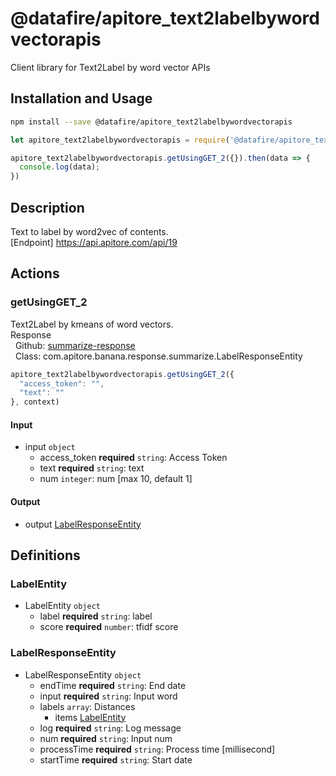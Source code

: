 # @datafire/apitore_text2labelbywordvectorapis

Client library for Text2Label by word vector APIs

## Installation and Usage
```bash
npm install --save @datafire/apitore_text2labelbywordvectorapis
```
```js
let apitore_text2labelbywordvectorapis = require('@datafire/apitore_text2labelbywordvectorapis').create();

apitore_text2labelbywordvectorapis.getUsingGET_2({}).then(data => {
  console.log(data);
})
```

## Description

Text to label by word2vec of contents.<BR />[Endpoint] https://api.apitore.com/api/19

## Actions

### getUsingGET_2
Text2Label by kmeans of word vectors.<BR />Response<BR />&nbsp; Github: <a href="https://github.com/keigohtr/apitore-response-parent/tree/master/summarize-response">summarize-response</a><BR />&nbsp; Class: com.apitore.banana.response.summarize.LabelResponseEntity<BR />


```js
apitore_text2labelbywordvectorapis.getUsingGET_2({
  "access_token": "",
  "text": ""
}, context)
```

#### Input
* input `object`
  * access_token **required** `string`: Access Token
  * text **required** `string`: text
  * num `integer`: num [max 10, default 1]

#### Output
* output [LabelResponseEntity](#labelresponseentity)



## Definitions

### LabelEntity
* LabelEntity `object`
  * label **required** `string`: label
  * score **required** `number`: tfidf score

### LabelResponseEntity
* LabelResponseEntity `object`
  * endTime **required** `string`: End date
  * input **required** `string`: Input word
  * labels `array`: Distances
    * items [LabelEntity](#labelentity)
  * log **required** `string`: Log message
  * num **required** `string`: Input num
  * processTime **required** `string`: Process time [millisecond]
  * startTime **required** `string`: Start date


